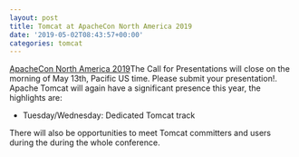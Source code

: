 ```yaml
---
layout: post
title: Tomcat at ApacheCon North America 2019
date: '2019-05-02T08:43:57+00:00'
categories: tomcat
---
```

<a href="https://apachecon.com/acna19/index.html">ApacheCon North America 2019</a>The Call for Presentations will close on the morning of May 13th, Pacific US time. Please submit your presentation!.
Apache Tomcat will again have a significant presence this year, the highlights are:
<ul>
<li>Tuesday/Wednesday: Dedicated Tomcat track</li>
</ul>
There will also be opportunities to meet Tomcat committers and users during the during the whole conference. 
